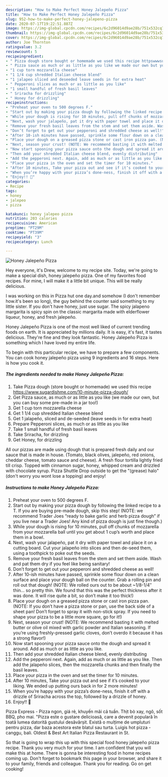 ```yaml
---
description: "How to Make Perfect Honey Jalepeño Pizza"
title: "How to Make Perfect Honey Jalepeño Pizza"
slug: 952-how-to-make-perfect-honey-jalepeno-pizza
date: 2020-07-17T19:22:51.887Z
image: https://img-global.cpcdn.com/recipes/6c2d96014d9ae28b/751x532cq70/honey-jalepeno-pizza-recipe-main-photo.jpg
thumbnail: https://img-global.cpcdn.com/recipes/6c2d96014d9ae28b/751x532cq70/honey-jalepeno-pizza-recipe-main-photo.jpg
cover: https://img-global.cpcdn.com/recipes/6c2d96014d9ae28b/751x532cq70/honey-jalepeno-pizza-recipe-main-photo.jpg
author: Joe Thornton
ratingvalue: 3.2
reviewcount: 5
recipeingredient:
- " Pizza dough store bought or homemade we used this recipe httpswwwsugardishmecom10minutepizzadough"
- " Pizza sauce as much or as little as you like we made our own but you can buy some premade in a jar too"
- "1 cup torn mozzarella cheese"
- "1 1/4 cup shredded Italian cheese blend"
- "1 jalapeo sliced and deseeded leave seeds in for extra heat"
- " Pepperoni slices as much or as little as you like"
- "1 small handful of fresh basil leaves"
- " Sriracha for drizzling"
- " Honey for drizzling"
recipeinstructions:
- "Preheat your oven to 500 degrees F."
- "Start out by making your pizza dough by following the linked recipe to a T. If you are buying pre-made dough, skip this step! (NOTE: we recommend Trader Joes “ready to bake garlic and herb pizza dough” if you live near a Trader Joes! Any kind of pizza dough is just fine though.)"
- "While your dough is rising for 10 minutes, pull off chunks of mozzarella from your mozzarella ball until you get about 1 cup’s worth and place them in a bowl."
- "Next, wash your jalapeño, pat it dry with paper towel and place it on a cutting board. Cut your jalapeño into slices and then de-seed them, using a toothpick to poke out the seeds."
- "Remove your fresh basil leaves from the stem and set them aside. Wash and pat them dry if you feel like being sanitary!"
- "Don’t forget to get out your pepperoni and shredded cheese as well!"
- "After 10-ish minutes have passed, sprinkle some flour down on a clean surface and place your dough ball on the counter. Grab a rolling pin and roll out that dough! (NOTE: We rolled ours out to be about ~1/8-1/4″ thin… so pretty thin. We found that this was the perfect thickness after it was done. It will rise quite a bit, so don’t make it too thick!)"
- "Place your dough on a greased pizza stone or cast iron pizza pan. (NOTE: If you don’t have a pizza stone or pan, use the back side of a sheet pan! Don’t forget to spray it with non-stick spray. If you need to shape your pizza to be a little more square, go for it!)"
- "Next, season your crust! (NOTE: We recommend basting it with melted butter or olive oil mixed with garlic powder and Italian seasoning. If you’re using freshly-pressed garlic cloves, don’t overdo it because it has a strong flavor!)"
- "Now start spooning your pizza sauce onto the dough and spread it around. Add as much or as little as you like."
- "Then add your shredded Italian cheese blend, evenly distributing"
- "Add the pepperoni next. Again, add as much or as little as you like. Then add the jalapeño slices, then the mozzarella chunks and then finally the basil leaves."
- "Place your pizza in the oven and set the timer for 10 minutes."
- "After 10 minutes, Take your pizza out and see if it’s cooked to your liking. We ended up putting ours back in for 2 more minutes!"
- "When you’re happy with your pizza’s done-ness, finish it off with a drizzle of Sriracha across the top, followed by a drizzle of honey."
- "Enjoy!! 🙂"
categories:
- Recipe
tags:
- honey
- jalepeo
- pizza

katakunci: honey jalepeo pizza 
nutrition: 203 calories
recipecuisine: American
preptime: "PT29M"
cooktime: "PT39M"
recipeyield: "3"
recipecategory: Lunch

---
```



![Honey Jalepeño Pizza](https://img-global.cpcdn.com/recipes/6c2d96014d9ae28b/751x532cq70/honey-jalepeno-pizza-recipe-main-photo.jpg)

Hey everyone, it's Drew, welcome to my recipe site. Today, we're going to make a special dish, honey jalepeño pizza. One of my favorites food recipes. For mine, I will make it a little bit unique. This will be really delicious.

I was working on this in Pizza hut one day.and somehow (I don&#39;t remember how.it&#39;s been so long), the guy behind the counter said something to my little sister. If you don&#39;t have honey, just use sugar. The spicy jalapeno margarita is spicy spin on the classic margarita made with elderflower liqueur, honey, and fresh jalepeño.

Honey Jalepeño Pizza is one of the most well liked of current trending foods on earth. It is appreciated by millions daily. It is easy, it's fast, it tastes delicious. They're fine and they look fantastic. Honey Jalepeño Pizza is something which I have loved my entire life.


To begin with this particular recipe, we have to prepare a few components. You can cook honey jalepeño pizza using 9 ingredients and 16 steps. Here is how you cook it.

<!--inarticleads1-->

##### The ingredients needed to make Honey Jalepeño Pizza:

1. Take  Pizza dough (store bought or homemade) we used this recipe https://www.sugardishme.com/10-minute-pizza-dough/
1. Get  Pizza sauce, as much or as little as you like (we made our own, but you can buy some pre-made in a jar too!)
1. Get 1 cup torn mozzarella cheese
1. Get 1 1/4 cup shredded Italian cheese blend
1. Get 1 jalapeño, sliced and de-seeded (leave seeds in for extra heat)
1. Prepare  Pepperoni slices, as much or as little as you like
1. Take 1 small handful of fresh basil leaves
1. Take  Sriracha, for drizzling
1. Get  Honey, for drizzling


All our pizzas are made using dough that is prepared fresh daily and our sauce that is made in house. (Tomato, black olives, jalepeño, red onions, cheddar cheese, tomato sauce and cheese). A fresh flour tortilla lightly fried till crisp. Topped with cinnamon sugar, honey, whipped cream and drizzled with chocolate syrup. Pizza Shuttle Drop outside to get the &#34;(grease) halo&#34; (don&#39;t worry you wont lose a topping) and enjoy! 

<!--inarticleads2-->

##### Instructions to make Honey Jalepeño Pizza:

1. Preheat your oven to 500 degrees F.
1. Start out by making your pizza dough by following the linked recipe to a T. If you are buying pre-made dough, skip this step! (NOTE: we recommend Trader Joes “ready to bake garlic and herb pizza dough” if you live near a Trader Joes! Any kind of pizza dough is just fine though.)
1. While your dough is rising for 10 minutes, pull off chunks of mozzarella from your mozzarella ball until you get about 1 cup’s worth and place them in a bowl.
1. Next, wash your jalapeño, pat it dry with paper towel and place it on a cutting board. Cut your jalapeño into slices and then de-seed them, using a toothpick to poke out the seeds.
1. Remove your fresh basil leaves from the stem and set them aside. Wash and pat them dry if you feel like being sanitary!
1. Don’t forget to get out your pepperoni and shredded cheese as well!
1. After 10-ish minutes have passed, sprinkle some flour down on a clean surface and place your dough ball on the counter. Grab a rolling pin and roll out that dough! (NOTE: We rolled ours out to be about ~1/8-1/4″ thin… so pretty thin. We found that this was the perfect thickness after it was done. It will rise quite a bit, so don’t make it too thick!)
1. Place your dough on a greased pizza stone or cast iron pizza pan. (NOTE: If you don’t have a pizza stone or pan, use the back side of a sheet pan! Don’t forget to spray it with non-stick spray. If you need to shape your pizza to be a little more square, go for it!)
1. Next, season your crust! (NOTE: We recommend basting it with melted butter or olive oil mixed with garlic powder and Italian seasoning. If you’re using freshly-pressed garlic cloves, don’t overdo it because it has a strong flavor!)
1. Now start spooning your pizza sauce onto the dough and spread it around. Add as much or as little as you like.
1. Then add your shredded Italian cheese blend, evenly distributing
1. Add the pepperoni next. Again, add as much or as little as you like. Then add the jalapeño slices, then the mozzarella chunks and then finally the basil leaves.
1. Place your pizza in the oven and set the timer for 10 minutes.
1. After 10 minutes, Take your pizza out and see if it’s cooked to your liking. We ended up putting ours back in for 2 more minutes!
1. When you’re happy with your pizza’s done-ness, finish it off with a drizzle of Sriracha across the top, followed by a drizzle of honey.
1. Enjoy!! 🙂


Pizza Express - Pizza ngon, giá rẻ, khuyến mãi cả tuần. Thịt bò xay, ngô, sốt BBQ, pho mai. &#34;Pizza este o gustare delicioasă, care a devenit populară în toată lumea datorită gustului desăvârșit. Există o mulțime de umpluturi pentru pizza, dar baza acestora este blatul sau turta. Luigis hot pizza - canggu, bali. Oldest &amp; Best Art Italian Pizza Restaurant in St. 

So that is going to wrap this up with this special food honey jalepeño pizza recipe. Thank you very much for your time. I am confident that you will make this at home. There is gonna be interesting food in home recipes coming up. Don't forget to bookmark this page in your browser, and share it to your family, friends and colleague. Thank you for reading. Go on get cooking!
